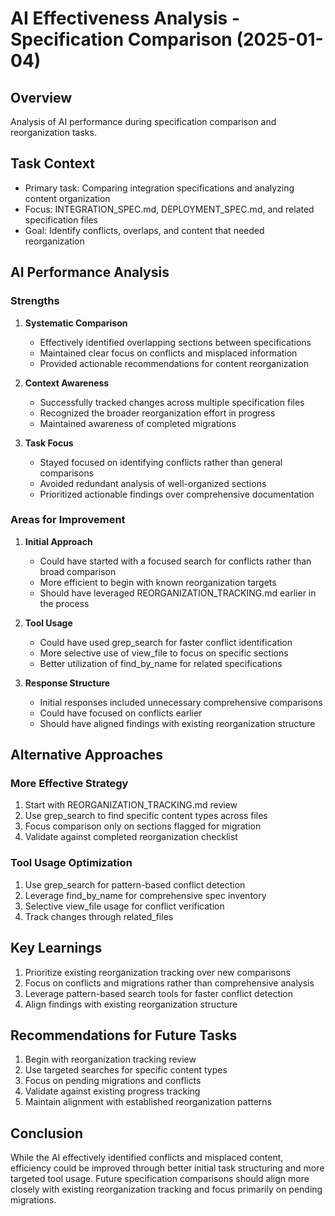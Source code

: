 # AI Effectiveness Analysis - Specification Comparison (2025-01-04)

## Overview
Analysis of AI performance during specification comparison and reorganization tasks.

## Task Context
- Primary task: Comparing integration specifications and analyzing content organization
- Focus: INTEGRATION_SPEC.md, DEPLOYMENT_SPEC.md, and related specification files
- Goal: Identify conflicts, overlaps, and content that needed reorganization

## AI Performance Analysis

### Strengths
1. **Systematic Comparison**
   - Effectively identified overlapping sections between specifications
   - Maintained clear focus on conflicts and misplaced information
   - Provided actionable recommendations for content reorganization

2. **Context Awareness**
   - Successfully tracked changes across multiple specification files
   - Recognized the broader reorganization effort in progress
   - Maintained awareness of completed migrations

3. **Task Focus**
   - Stayed focused on identifying conflicts rather than general comparisons
   - Avoided redundant analysis of well-organized sections
   - Prioritized actionable findings over comprehensive documentation

### Areas for Improvement
1. **Initial Approach**
   - Could have started with a focused search for conflicts rather than broad comparison
   - More efficient to begin with known reorganization targets
   - Should have leveraged REORGANIZATION_TRACKING.md earlier in the process

2. **Tool Usage**
   - Could have used grep_search for faster conflict identification
   - More selective use of view_file to focus on specific sections
   - Better utilization of find_by_name for related specifications

3. **Response Structure**
   - Initial responses included unnecessary comprehensive comparisons
   - Could have focused on conflicts earlier
   - Should have aligned findings with existing reorganization structure

## Alternative Approaches

### More Effective Strategy
1. Start with REORGANIZATION_TRACKING.md review
2. Use grep_search to find specific content types across files
3. Focus comparison only on sections flagged for migration
4. Validate against completed reorganization checklist

### Tool Usage Optimization
1. Use grep_search for pattern-based conflict detection
2. Leverage find_by_name for comprehensive spec inventory
3. Selective view_file usage for conflict verification
4. Track changes through related_files

## Key Learnings
1. Prioritize existing reorganization tracking over new comparisons
2. Focus on conflicts and migrations rather than comprehensive analysis
3. Leverage pattern-based search tools for faster conflict detection
4. Align findings with existing reorganization structure

## Recommendations for Future Tasks
1. Begin with reorganization tracking review
2. Use targeted searches for specific content types
3. Focus on pending migrations and conflicts
4. Validate against existing progress tracking
5. Maintain alignment with established reorganization patterns

## Conclusion
While the AI effectively identified conflicts and misplaced content, efficiency could be improved through better initial task structuring and more targeted tool usage. Future specification comparisons should align more closely with existing reorganization tracking and focus primarily on pending migrations.
